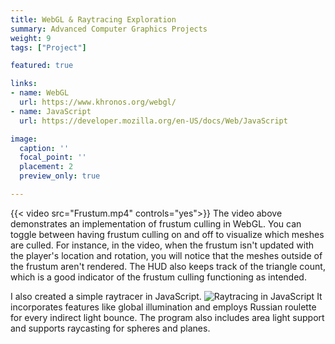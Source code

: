```yaml
---
title: WebGL & Raytracing Exploration
summary: Advanced Computer Graphics Projects
weight: 9
tags: ["Project"]

featured: true

links:
- name: WebGL
  url: https://www.khronos.org/webgl/
- name: JavaScript
  url: https://developer.mozilla.org/en-US/docs/Web/JavaScript

image:
  caption: ''
  focal_point: ''
  placement: 2
  preview_only: true

---
```

{{< video src="Frustum.mp4" controls="yes">}}
The video above demonstrates an implementation of frustum culling in WebGL. You can toggle between having frustum culling on and off to visualize which meshes are culled. For instance, in the video, when the frustum isn't updated with the player's location and rotation, you will notice that the meshes outside of the frustum aren't rendered. The HUD also keeps track of the triangle count, which is a good indicator of the frustum culling functioning as intended.

I also created a simple raytracer in JavaScript.
![Raytracing in JavaScript](raytracer.png)
It incorporates features like global illumination and employs Russian roulette for every indirect light bounce. The program also includes area light support and supports raycasting for spheres and planes.